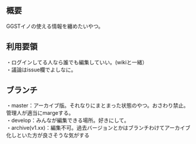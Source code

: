 ## 概要
GGSTイノの使える情報を纏めたいやつ。<br>

## 利用要領
・ログインしてる人なら誰でも編集していい。(wikiと一緒）<br>
・議論はissue欄でよしなに。<br>

## ブランチ
・master：アーカイブ版。それなりにまとまった状態のやつ。おさわり禁止。管理人が適当にmargeする。<br>
・develop：みんなが編集できる場所。好きにして。<br>
・archive(v1.xx)：編集不可。過去バージョンとかはブランチわけてアーカイブ化しといた方が良さそうな気がする<br>
